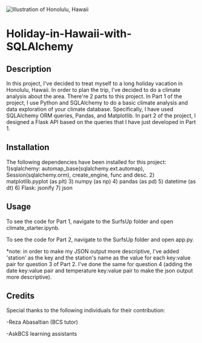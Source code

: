 ![Illustration of Honolulu, Hawaii](https://gumlet.assettype.com/outlooktraveller%2Fimport%2Foutlooktraveller%2Fpublic%2Fuploads%2Farticles%2Fexplore%2FUntitled_design_-_2023-07-14T183536_209.jpg?auto=format%2Ccompress&fit=max&format=webp&w=768&dpr=2.0)
# Holiday-in-Hawaii-with-SQLAlchemy
## Description
In this project, I've decided to treat myself to a long holiday vacation in Honolulu, Hawaii. In order to plan the trip, I've decided to do a climate analysis about the area. There're 2 parts to this project. In Part 1 of the project, I use Python and SQLAlchemy to do a basic climate analysis and data exploration of your climate database. Specifically, I have used SQLAlchemy ORM queries, Pandas, and Matplotlib. In part 2 of the project, I designed a Flask API based on the queries that I have just developed in Part 1. 

## Installation
The following dependencies have been installed for this project:
1)sqlalchemy: automap_base(sqlalchemy.ext.automap), Session(sqlalchemy.orm), create_engine, func and desc.
2) matplotlib.pyplot (as plt)
3) numpy (as np)
4) pandas (as pd)
5) datetime (as dt)
6) Flask: jsonify
7) json

## Usage
To see the code for Part 1, navigate to the SurfsUp folder and open climate_starter.ipynb.

To see the code for Part 2, navigate to the SurfsUp folder and open app.py.

*note: in order to make my JSON output more descriptive, I've added 'station' as the key and the station's name as the value for each key:value pair for question 3 of Part 2. I've done the same for question 4 (adding the date key:value pair and temperature key:value pair to make the json output more descriptive).

## Credits
Special thanks to the following individuals for their contribution:

-Reza Abasaltian (BCS tutor)

-AskBCS learning assistants
